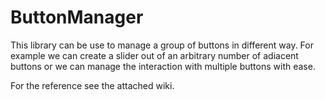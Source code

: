 # ButtonManager
This library can be use to manage a group of buttons in different way. For example we can create a slider out of an arbitrary number of adiacent buttons or we can manage the interaction with multiple buttons with ease.

For the reference see the attached wiki.

